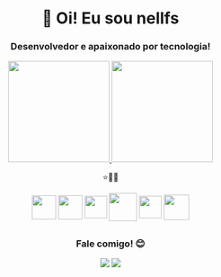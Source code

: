 <h1 align="center">👋 Oi! Eu sou nellfs</h1>
<h3 align="center">Desenvolvedor e apaixonado por tecnologia!</h3>
<div align="center">
  <a href="https://github.com/nellfs">
  <img height="180em" src="https://github-readme-stats.vercel.app/api?username=nellfs&show_icons=true&theme=dracula&include_all_commits=true&count_private=true"/>
  <img height="180em" src="https://github-readme-stats.vercel.app/api/top-langs/?username=nellfs&layout=compact&langs_count=7&theme=dracula"/> </a>

⭐🚀📖
<div style="display: inline_block">
  <a href="#"><img src="https://www.w3.org/html/logo/downloads/HTML5_Badge_512.png" width="43" height="43" align="center"/></a>
  <a href="#"><img src="https://upload.wikimedia.org/wikipedia/commons/thumb/6/62/CSS3_logo.svg/240px-CSS3_logo.svg.png" width="43" height="43" align="center"/></a>
  <a href="https://www.javascript.com/"><img src="https://upload.wikimedia.org/wikipedia/commons/thumb/9/99/Unofficial_JavaScript_logo_2.svg/2048px-Unofficial_JavaScript_logo_2.svg.png" width="40" height="40" align="center"/></a>
  <a href="https://www.rust-lang.org/"><img src="https://rustacean.net/assets/cuddlyferris.svg" width="50" height="50" align="center"/></a>
  <a href="https://www.python.org/about/"><img src="https://upload.wikimedia.org/wikipedia/commons/thumb/c/c3/Python-logo-notext.svg/1200px-Python-logo-notext.svg.png" width="40" height="40" align="center"/></a>
  <a href="https://www.lua.org/about.html"><img src="https://upload.wikimedia.org/wikipedia/commons/thumb/c/cf/Lua-Logo.svg/260px-Lua-Logo.svg.png" width="45" height="45" align="center"/></a>
</div>
  
## 
  <h3 align="center">Fale comigo! 😊</h3>

<p align="center">
  <a target="_blank" href="https://www.linkedin.com/in/heron-x-106b10224/" alt="Linkedin">
  <img src="https://img.shields.io/badge/-LinkedIn-%230077B5?style=for-the-badge&logo=linkedin&logoColor=white" target="_blank"></a> 
 
   <a target="_blank" href="mailto:heronlopes123@gmail.com" alt="Gmail">
  <img src="https://img.shields.io/badge/Gmail-D14836?style=for-the-badge&logo=gmail&logoColor=white"</a>
</p>
